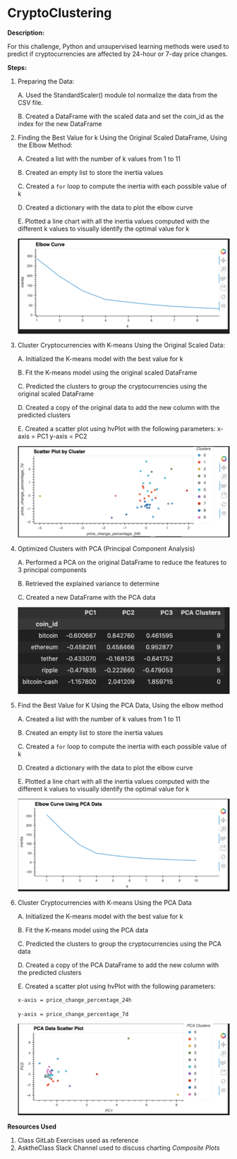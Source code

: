 # CryptoClustering

**Description:**

For this challenge, Python and unsupervised learning methods were used to predict if cryptocurrencies are affected by 24-hour or 7-day price changes.

**Steps:**
1. Preparing the Data:
   
    A. Used the StandardScaler() module tol normalize the data from the CSV file.
   
    B. Created a DataFrame with the scaled data and set the coin_id as the index for the new DataFrame

3. Finding the Best Value for k Using the Original Scaled DataFrame, Using the Elbow Method:
   
    A. Created a list with the number of k values from 1 to 11
   
    B. Created an empty list to store the inertia values
   
    C. Created a `for` loop to compute the inertia with each possible value of k
   
    D. Created a dictionary with the data to plot the elbow curve
   
    E. Plotted a line chart with all the inertia values computed with the different k values to visually identify the optimal value for k

    ![Alt text](image.png)

5. Cluster Cryptocurrencies with K-means Using the Original Scaled Data:
   
    A. Initialized the K-means model with the best value for k
   
    B. Fit the K-means model using the original scaled DataFrame
   
    C. Predicted the clusters to group the cryptocurrencies using the original scaled DataFrame
   
    D. Created a copy of the original data to add the new column with the predicted clusters
   
    E. Created a scatter plot using hvPlot with the following parameters:
        x-axis = PC1
        y-axis = PC2

    ![Alt text](image-1.png)

7. Optimized Clusters with PCA (Principal Component Analysis)
   
    A. Performed a PCA on the original DataFrame to reduce the features to 3 principal components
   
    B. Retrieved the explained variance to determine
   
    C. Created a new DataFrame with the PCA data

    ![Alt text](image-2.png)

9. Find the Best Value for K Using the PCA Data, Using the elbow method
    
    A. Created a list with the number of k values from 1 to 11
   
    B. Created an empty list to store the inertia values
   
    C. Created a `for` loop to compute the inertia with each possible value of k
   
    D. Created a dictionary with the data to plot the elbow curve
   
    E. Plotted a line chart with all the inertia values computed with the different k values to visually identify the optimal value for k

    ![Alt text](image-3.png)

11. Cluster Cryptocurrencies with K-means Using the PCA Data
    
    A. Initialized the K-means model with the best value for k
    
    B. Fit the K-means model using the PCA data
    
    C. Predicted the clusters to group the cryptocurrencies using the PCA data
    
    D. Created a copy of the PCA DataFrame to add the new column with the predicted clusters
    
    E. Created a scatter plot using hvPlot with the following parameters:
    
        x-axis = price_change_percentage_24h
    
        y-axis = price_change_percentage_7d

    ![Alt text](image-4.png)

**Resources Used**
1. Class GitLab Exercises used as reference
2. AsktheClass Slack Channel used to discuss charting _Composite Plots_
